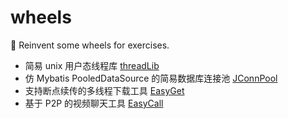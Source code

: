 # wheels

:hammer: Reinvent some wheels for exercises.

- 简易 unix 用户态线程库 [threadLib](https://github.com/firejq/threadLib)
- 仿 Mybatis PooledDataSource 的简易数据库连接池 [JConnPool](https://github.com/firejq/JConnPool)
- 支持断点续传的多线程下载工具 [EasyGet](https://github.com/firejq/EasyGet)
- 基于 P2P 的视频聊天工具 [EasyCall](https://github.com/firejq/EasyCall)